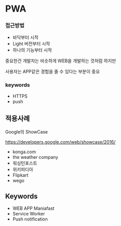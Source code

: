 # PWA

### 접근방법
 - 바닥부터 시작
 - Light 버전부터 시작
 - 하나의 기능부터 시작

중요한건 개발자는 비슷하게 WEB을 개발하는 것처럼 하지만

사용자는 APP같은 경험을 줄 수 있다는 부분이 중요

### keywords
 - HTTPS
 - push

## 적용사례
Google의 ShowCase

https://developers.google.com/web/showcase/2016/

 - konga.com
 - the weather company
 - 워싱턴포스트
 - 위키피디아
 - Flipkart
 - wego
 
## Keywords
 - WEB APP Maniafast
 - Service Worker
 - Push notification

